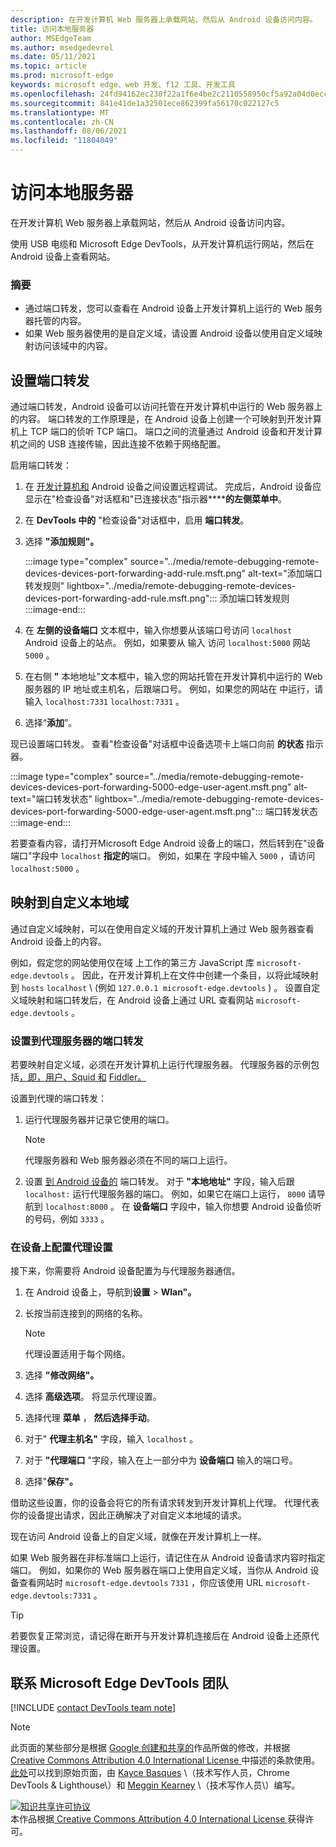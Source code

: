 ```yaml
---
description: 在开发计算机 Web 服务器上承载网站，然后从 Android 设备访问内容。
title: 访问本地服务器
author: MSEdgeTeam
ms.author: msedgedevrel
ms.date: 05/11/2021
ms.topic: article
ms.prod: microsoft-edge
keywords: microsoft edge、web 开发、f12 工具、开发工具
ms.openlocfilehash: 24fd94162ec230f22a1f6e4be2c2110558950cf5a92a04d0eccd4663843e40a0
ms.sourcegitcommit: 841e41de1a32501ece862399fa56170c022127c5
ms.translationtype: MT
ms.contentlocale: zh-CN
ms.lasthandoff: 08/06/2021
ms.locfileid: "11804049"
---
```

<!-- Copyright Kayce Basques 

   Licensed under the Apache License, Version 2.0 (the "License");
   you may not use this file except in compliance with the License.
   You may obtain a copy of the License at

       https://www.apache.org/licenses/LICENSE-2.0

   Unless required by applicable law or agreed to in writing, software
   distributed under the License is distributed on an "AS IS" BASIS,
   WITHOUT WARRANTIES OR CONDITIONS OF ANY KIND, either express or implied.
   See the License for the specific language governing permissions and
   limitations under the License.  -->  
# <a name="access-local-servers"></a>访问本地服务器  

在开发计算机 Web 服务器上承载网站，然后从 Android 设备访问内容。  

使用 USB 电缆和 Microsoft Edge DevTools，从开发计算机运行网站，然后在 Android 设备上查看网站。  

### <a name="summary"></a>摘要  

*   通过端口转发，您可以查看在 Android 设备上开发计算机上运行的 Web 服务器托管的内容。  
*   如果 Web 服务器使用的是自定义域，请设置 Android 设备以使用自定义域映射访问该域中的内容。  

## <a name="set-up-port-forwarding"></a>设置端口转发  

通过端口转发，Android 设备可以访问托管在开发计算机中运行的 Web 服务器上的内容。  端口转发的工作原理是，在 Android 设备上创建一个可映射到开发计算机上 TCP 端口的侦听 TCP 端口。  端口之间的流量通过 Android 设备和开发计算机之间的 USB 连接传输，因此连接不依赖于网络配置。  

启用端口转发：  

1.  在 [开发计算机和][RemoteDebuggingGettingStarted] Android 设备之间设置远程调试。  完成后，Android 设备应显示在"检查设备"对话框和"已连接状态"指示器******的左侧菜单中**。  
1.  在 **DevTools 中的** "检查设备"对话框中，启用 **端口转发**。  
1.  选择 **"添加规则"。**  
    
    :::image type="complex" source="../media/remote-debugging-remote-devices-devices-port-forwarding-add-rule.msft.png" alt-text="添加端口转发规则" lightbox="../media/remote-debugging-remote-devices-devices-port-forwarding-add-rule.msft.png":::
       添加端口转发规则  
    :::image-end:::  
    
1.  在 **左侧的设备端口** 文本框中，输入你想要从该端口号访问 `localhost` Android 设备上的站点。  例如，如果要从 输入 访问 `localhost:5000` 网站 `5000` 。  
1.  在右侧 **"** 本地地址"文本框中，输入您的网站托管在开发计算机中运行的 Web 服务器的 IP 地址或主机名，后跟端口号。  例如，如果您的网站在 中运行，请输入 `localhost:7331` `localhost:7331` 。  
1.  选择“**添加**”。  
    
现已设置端口转发。  查看"检查设备"对话框中设备选项卡上端口向前 **的状态** 指示器。  

:::image type="complex" source="../media/remote-debugging-remote-devices-devices-port-forwarding-5000-edge-user-agent.msft.png" alt-text="端口转发状态" lightbox="../media/remote-debugging-remote-devices-devices-port-forwarding-5000-edge-user-agent.msft.png":::
   端口转发状态  
:::image-end:::  

若要查看内容，请打开Microsoft Edge Android 设备上的端口，然后转到在"设备端口"字段中 `localhost` **指定的**端口。  例如，如果在 字段中输入 `5000` ，请访问 `localhost:5000` 。  

## <a name="map-to-custom-local-domains"></a>映射到自定义本地域  

通过自定义域映射，可以在使用自定义域的开发计算机上通过 Web 服务器查看 Android 设备上的内容。  

例如，假定您的网站使用仅在域 上工作的第三方 JavaScript 库 `microsoft-edge.devtools` 。  因此，在开发计算机上在文件中创建一个条目，以将此域映射到 `hosts` `localhost` \ (例如 `127.0.0.1 microsoft-edge.devtools` \) 。  设置自定义域映射和端口转发后，在 Android 设备上通过 URL 查看网站 `microsoft-edge.devtools` 。  

### <a name="set-up-port-forwarding-to-proxy-server"></a>设置到代理服务器的端口转发  

若要映射自定义域，必须在开发计算机上运行代理服务器。  代理服务器的示例包括[，即，用户][CharlesWebDebuggingProxy][、Squid 和][SquidCacheWiki] [Fiddler。][TelerikFiddler]  

设置到代理的端口转发：  

1.  运行代理服务器并记录它使用的端口。  
    
    > [!NOTE]
    > 代理服务器和 Web 服务器必须在不同的端口上运行。  
    
1.  设置 [到 Android 设备的](#set-up-port-forwarding) 端口转发。  对于 **"本地地址"** 字段，输入后跟 `localhost:` 运行代理服务器的端口。  例如，如果它在端口上运行， `8000` 请导航到 `localhost:8000` 。  在 **设备端口** 字段中，输入你想要 Android 设备侦听的号码，例如 `3333` 。  
    
### <a name="configure-proxy-settings-on-your-device"></a>在设备上配置代理设置  

接下来，你需要将 Android 设备配置为与代理服务器通信。  

1.  在 Android 设备上，导航到**设置**  >  **Wlan"。**  
1.  长按当前连接到的网络的名称。  
    
    > [!NOTE]
    > 代理设置适用于每个网络。  
    
1.  选择 **"修改网络"。**  
1.  选择 **高级选项**。  将显示代理设置。  
1.  选择代理 **菜单** ， **然后选择手动**。  
1.  对于" **代理主机名"** 字段，输入 `localhost` 。  
1.  对于 **"代理端口** "字段，输入在上一部分中为 **设备端口** 输入的端口号。  
1.  选择"**保存"。**  
    
借助这些设置，你的设备会将它的所有请求转发到开发计算机上代理。  代理代表你的设备提出请求，因此正确解决了对自定义本地域的请求。  

现在访问 Android 设备上的自定义域，就像在开发计算机上一样。  

如果 Web 服务器在非标准端口上运行，请记住在从 Android 设备请求内容时指定端口。  例如，如果你的 Web 服务器在端口上使用自定义域，当你从 Android 设备查看网站时 `microsoft-edge.devtools` `7331` ，你应该使用 URL `microsoft-edge.devtools:7331` 。  

> [!TIP]
> 若要恢复正常浏览，请记得在断开与开发计算机连接后在 Android 设备上还原代理设置。  

## <a name="getting-in-touch-with-the-microsoft-edge-devtools-team"></a>联系 Microsoft Edge DevTools 团队  

[!INCLUDE [contact DevTools team note](../includes/contact-devtools-team-note.md)]  

<!-- links -->  

[RemoteDebuggingGettingStarted]: ./index.md "Android 设备远程调试入门 | Microsoft Docs"  

[CharlesWebDebuggingProxy]: https://www.charlesproxy.com "Debugg Web Debugging Proxy"  

[SquidCacheWiki]: https://wiki.squid-cache.org "Squid Wiki 代理 Wiki"  

[TelerikFiddler]: https://www.telerik.com/fiddler "Fiddler - 免费 Web 调试代理"  

> [!NOTE]
> 此页面的某些部分是根据 [Google 创建和共享的][GoogleSitePolicies]作品所做的修改，并根据[ Creative Commons Attribution 4.0 International License ][CCA4IL]中描述的条款使用。  
> [此处](https://developers.google.com/web/tools/chrome-devtools/remote-debugging/local-server)可以找到原始页面，由 [Kayce Basques][KayceBasques] \（技术写作人员，Chrome DevTools \& Lighthouse\）和 [Meggin Kearney][MegginKearney] \（技术写作人员\）编写。  

[![知识共享许可协议][CCby4Image]][CCA4IL]  
本作品根据[ Creative Commons Attribution 4.0 International License ][CCA4IL]获得许可。  

[CCA4IL]: https://creativecommons.org/licenses/by/4.0  
[CCby4Image]: https://i.creativecommons.org/l/by/4.0/88x31.png  
[GoogleSitePolicies]: https://developers.google.com/terms/site-policies  
[KayceBasques]: https://developers.google.com/web/resources/contributors#kayce-basques  
[MegginKearney]: https://developers.google.com/web/resources/contributors#meggin-kearney  
